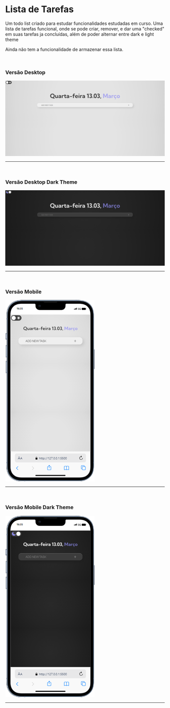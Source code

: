 # Lista de Tarefas
<p>
  Um todo list criado para estudar funcionalidades estudadas em curso. Uma lista de tarefas funcional, onde se pode criar, remover, e dar uma "checked" em suas tarefas ja concluídas, além de poder alternar entre dark e light theme
</p>
<p>
   Ainda não tem a funcionalidade de armazenar essa lista.
</p>
<br>

<h3>Versão Desktop</h3>
<img src="assets/image/todoList.png" alt="imagem da listagem de tarefa, versão desktop">
<hr>
<br> 

<h3>Versão Desktop Dark Theme</h3>
<img src="assets/image/todoListDark.png" alt="imagem da listagem de tarefa, versão desktop dark theme">
<hr>
<br> 

<h3>Versão Mobile</h3>
<img src="assets/image/mobile.png" alt="imagem da listagem de tarefa, versão mobile">
<hr>
<br> 

<h3>Versão Mobile Dark Theme</h3>
<img src="assets/image/mobileDarkTheme.png" alt="imagem da listagem de tarefa, versão mobile dark theme">
<hr>
<br> 
